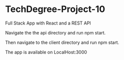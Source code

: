 # TechDegree-Project-10
Full Stack App with React and a REST API

Navigate the the api directory and run npm start.

Then navigate to the client directory and run npm start.

The app is available on LocalHost:3000 
